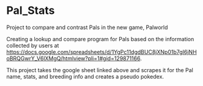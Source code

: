 # Pal_Stats
Project to compare and contrast Pals in the new game, Palworld


Creating a lookup and compare program for Pals based on the
information collected by users at https://docs.google.com/spreadsheets/d/1YgPc11dgdBUC8jXNp01b7gI6jNHoBRQGwrY_V6lXMgQ/htmlview?pli=1#gid=129871166.

This project takes the google sheet linked above and scrapes it for the Pal name, stats, and breeding info and creates a pseudo pokedex.